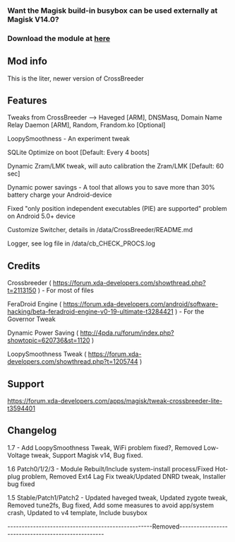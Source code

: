 ### Want the Magisk build-in busybox can be used externally at Magisk V14.0?
### Download the module at [here](https://forum.xda-developers.com/attachment.php?attachmentid=4265509&d=1504788441)

## Mod info

This is the liter, newer version of CrossBreeder 

## Features

Tweaks from CrossBreeder --> Haveged [ARM], DNSMasq, Domain Name Relay Daemon [ARM], Random, Frandom.ko [Optional]

LoopySmoothness - An experiment tweak

SQLite Optimize on boot [Default: Every 4 boots]

Dynamic Zram/LMK tweak, will auto calibration the Zram/LMK [Default: 60 sec]

Dynamic power savings - A tool that allows you to save more than 30% battery charge your Android-device

Fixed "only position independent executables (PIE) are supported" problem on Android 5.0+ device

Customize Switcher, details in /data/CrossBreeder/README.md

Logger, see log file in /data/cb_CHECK_PROCS.log

## Credits

Crossbreeder ( https://forum.xda-developers.com/showthread.php?t=2113150 ) - For most of files

FeraDroid Engine ( https://forum.xda-developers.com/android/software-hacking/beta-feradroid-engine-v0-19-ultimate-t3284421 ) - For the Governor Tweak

Dynamic Power Saving ( http://4pda.ru/forum/index.php?showtopic=620736&st=1120 )

LoopySmoothness Tweak ( https://forum.xda-developers.com/showthread.php?t=1205744 )

## Support

https://forum.xda-developers.com/apps/magisk/tweak-crossbreeder-lite-t3594401

## Changelog

1.7 - Add LoopySmoothness Tweak, WiFi problem fixed?, Removed Low-Voltage tweak, Support Magisk v14, Bug fixed.

1.6 Patch0/1/2/3 - Module Rebuilt/Include system-install process/Fixed Hot-plug problem, Removed Ext4 Lag Fix tweak/Updated DNRD tweak, Installer bug fixed

1.5 Stable/Patch1/Patch2 - Updated haveged tweak, Updated zygote tweak, Removed tune2fs, Bug fixed, Add some measures to avoid app/system crash, Updated to v4 template, Include busybox

---------------------------------------------------Removed---------------------------------------------------
